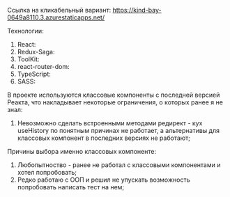 Ссылка на кликабельный вариант: https://kind-bay-0649a8110.3.azurestaticapps.net/

Технологии:

1. React:
2. Redux-Saga:
3. ToolKit:
4. react-router-dom:
5. TypeScript:
6. SASS:

В проекте используются классовые компоненты с последней версией Реакта, что накладывает некоторые ограничения, о которых ранее я не знал:

1. Невозможно сделать встроенными методами редирект - кух useHistory по понятным причинах не работает, а альтернативы для классовых компонент в последних версиях не работают;

Причины выбора именно классовых компоненте:

1. Любопытноство - ранее не работал с классовыми компонентами и хотел попробовать;
2. Редко работаю с ООП и решил не упускать возможность попробовать написать тест на нем;
